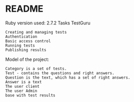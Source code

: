 # README
Ruby version used: 2.7.2 Tasks TestGuru

    Creating and managing tests
    Authentication
    Basic access control
    Running tests
    Publishing results

Model of the project:

    Category is a set of tests.
    Test - contains the questions and right answers.
    Question is the text, which has a set of right answers.
    Answer is a text
    The user client
    The user Admin
    base with test results
